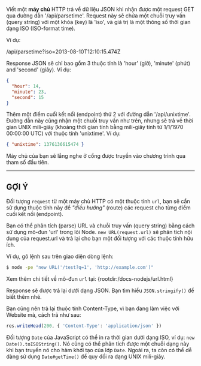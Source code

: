 Viết một **máy chủ** HTTP trả về dữ liệu JSON khi nhận được một request GET qua đường dẫn '/api/parsetime'. Request này sẽ chứa một chuỗi truy vấn (query string) với một khóa (key) là 'iso', và giá trị là một thông số thời gian dạng ISO (ISO-format time).

Ví dụ:

  /api/parsetime?iso=2013-08-10T12:10:15.474Z

Response JSON sẽ chỉ bao gồm 3 thuộc tính là 'hour' (giờ), 'minute' (phút) and 'second' (giây). Ví dụ:

```json
{
  "hour": 14,
  "minute": 23,
  "second": 15
}
```

Thêm một điểm cuối kết nối (endpoint) thứ 2 với đường dẫn '/api/unixtime'. Đường dẫn này cũng nhận một chuỗi truy vấn như trên, nhưng sẽ trả về thời gian UNIX mili-giây (khoảng thời gian tính bằng mili-giây tính từ 1/1/1970 00:00:00 UTC) với thuộc tính 'unixtime'. Ví dụ:

```json
{ "unixtime": 1376136615474 }
```

Máy chủ của bạn sẽ lắng nghe ở cổng được truyền vào chương trình qua tham số đầu tiên.

----------------------------------------------------------------------
## GỢI Ý

Đối tượng `request` từ một máy chủ HTTP có một  thuộc tính `url`, bạn sẽ cần sử dụng thuộc tính này để *"điều hướng"* (route) các request cho từng điểm cuối kết nối (endpoint).

Bạn có thể phân tích (parse) URL và chuỗi truy vấn (query string) bằng cách sử dụng mô-đun 'url' trong lõi Node. `new URL(request.url)` sẽ phân tích nội dung của request.url và trả lại cho bạn một đối tượng với các thuộc tính hữu ích.

Ví dụ, gõ lệnh sau trên giao diện dòng lệnh:

```sh
$ node -pe "new URL('/test?q=1', 'http://example.com')"
```

Xem thêm chi tiết về mô-đun `url` tại:
  {rootdir:/docs-nodejs/url.html}

Response sẽ được trả lại dưới dạng JSON. Bạn tìm hiểu `JSON.stringify()` để biết thêm nhé.

Bạn cũng nên trả lại thuộc tính Content-Type, vì bạn đang làm việc với Website mà, cách trả như sau:

```js
res.writeHead(200, { 'Content-Type': 'application/json' })
```

Đối tượng `Date` của JavaScript có thể in ra thời gian dưới dạng ISO, ví dụ: `new Date().toISOString()`. Nó cũng có thể phân tích được một chuỗi dạng này khi bạn truyền nó cho hàm khởi tạo của lớp `Date`.  Ngoài ra, ta còn có thể dễ dàng sử dụng `Date#getTime()` để quy đổi ra dạng UNIX mili-giây.
